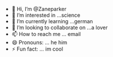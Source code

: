 - 👋 Hi, I’m @Zaneparker
- 👀 I’m interested in ...science
- 🌱 I’m currently learning ...german
- 💞️ I’m looking to collaborate on ...a lover
- 📫 How to reach me ... email
- 😄 Pronouns: ... he him
- ⚡ Fun fact: ... im cool

<!---
Zaneparker/Zaneparker is a ✨ special ✨ repository because its `README.md` (this file) appears on your GitHub profile.
You can click the Preview link to take a look at your changes.
--->
